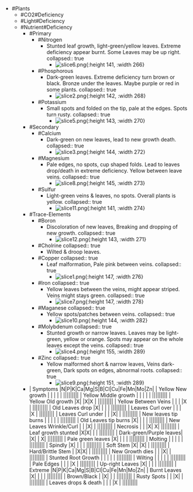 - #Plants
	- #CO2#Deficiency
	- #Light#Deficiency
	- #Nutrient#Deficiency
		- #Primary
			- #Nitrogen
				- Stunted leaf growth, light-green/yellow leaves. Extreme deficiency appear burnt. Some Leaves may be up right.
				  collapsed:: true
					- ![slice6.png](../assets/slice6_1672610144042_0.png){:height 141, :width 266}
			- #Phosphorous
				- Dark-green leaves. Extreme deficiency turn brown or black. Bronze under the leaves. Maybe purple or red in some plants.
				  collapsed:: true
					- ![slice2.png](../assets/slice2_1672610160012_0.png){:height 142, :width 268}
			- #Potassium
				- Small spots and folded on the tip, pale at the edges. Spots turn rusty.
				  collapsed:: true
					- ![slice5.png](../assets/slice5_1672610166079_0.png){:height 143, :width 270}
		- #Secondary
			- #Calcium
				- Dark-green on new leaves, lead to new growth death.
				  collapsed:: true
					- ![slice3.png](../assets/slice3_1672610182703_0.png){:height 144, :width 272}
			- #Magnesium
				- Pale edges, no spots, cup shaped folds. Lead to leaves drop/death in extreme deficiency. Yellow between leave veins.
				  collapsed:: true
					- ![slice8.png](../assets/slice8_1672610191798_0.png){:height 145, :width 273}
			- #Sulfur
				- Light-green veins & leaves, no spots. Overall plants is yellow.
				  collapsed:: true
					- ![slice11.png](../assets/slice11_1672610200804_0.png){:height 141, :width 274}
		- #Trace-Elements
			- #Boron
				- Discoloration of new leaves, Breaking and dropping of new growth.
				  collapsed:: true
					- ![slice12.png](../assets/slice12_1672610207854_0.png){:height 143, :width 271}
			- #Cholrine
			  collapsed:: true
				- Wilted & droop leaves.
			- #Copper
			  collapsed:: true
				- Leaf malformation, Pale pink between veins.
				  collapsed:: true
					- ![slice1.png](../assets/slice1_1672610083579_0.png){:height 147, :width 276}
			- #Iron
			  collapsed:: true
				- Yellow leaves between the veins, might appear striped. Veins might stays green.
				  collapsed:: true
					- ![slice7.png](../assets/slice7_1672610220215_0.png){:height 147, :width 278}
			- #Maganese
			  collapsed:: true
				- Yellow spots/patches between veins.
				  collapsed:: true
					- ![slice10.png](../assets/slice10_1672610234961_0.png){:height 144, :width 282}
			- #Molybdenum
			  collapsed:: true
				- Stunted growth or narrow leaves. Leaves may be light-green, yellow or orange. Spots may appear on the whole leaves except the veins.
				  collapsed:: true
					- ![slice4.png](../assets/slice4_1672610243211_0.png){:height 155, :width 289}
			- #Zinc
			  collapsed:: true
				- Yellow malformed short & narrow leaves, Veins dark-green, Dark spots on edges, abnormal roots.
				  collapsed:: true
					- ![slice9.png](../assets/slice9_1672610253586_0.png){:height 151, :width 289}
		- | Symptoms                |N|P|K|Ca|Mg|S|B|Cl|Cu|Fe|Mn|Mo|Zn|
		  | Yellow New growth       | | | |  | |||||||||
		  | Yellow Middle growth    | | | |  | |||||||||
		  | Yellow Old growth       |X| |X|X | |||||||||
		  | Yellow Between Veins    | | | |X | |||||||||
		  | Old Leaves drop         |X| | |  | |||||||||
		  | Leaves Curl over        | | | |X | |||||||||
		  | Leaves Curl under       | | |X|  | |||||||||
		  | New leaves tip burns    | | | |  | |||||||||
		  | Old Leaves tip burns    |X| | |  | |||||||||
		  | New Leaves Wrinkle/Curl | | |X|  | |||||||||
		  | Necrosis                | | |X| X| |||||||||
		  | Leaf growth stunted     |X|X| |  | |||||||||
		  | Dark-green/Purple leaves| |X| | X| |||||||||
		  | Pale green leaves       |X| | |  | |||||||||
		  | Molting                 | | | |  | |||||||||
		  | Spindly                 |X| | |  | |||||||||
		  | Soft Stem               |X| |X|  | |||||||||
		  | Hard/Brittle Stem       | |X|X|  | |||||||||
		  | New Growth dies         | | |X|  | |||||||||
		  | Stunted Root Growth     | | | |  | |||||||||
		  | Wilting                 | | | |  | |||||||||
		  | Pale Edges              | | | |X | |||||||||
		  | Up-right Leaves         |X| | |  | |||||||||
		  | Extreme                 |N|P|K|Ca|Mg|S|B|Cl|Cu|Fe|Mn|Mo|Zn|
		  | Burnt Leaves            |X| | |  | |||||||||
		  | Brown/Black             | |X| |  | |||||||||
		  | Rusty Spots             | | |X|  | |||||||||
		  | Leaves drops & death    | | | |X | |||||||||